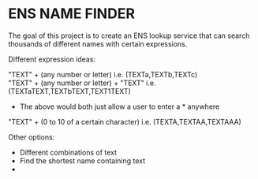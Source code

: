 # ENS NAME FINDER

The goal of this project is to create an ENS lookup service that can search thousands of different names with certain expressions.

Different expression ideas:

"TEXT" + (any number or letter) i.e. (TEXTa,TEXTb,TEXTc)<br>
"TEXT" + (any number or letter) + "TEXT" i.e. (TEXTaTEXT,TEXTbTEXT,TEXT1TEXT) <br>
- The above would both just allow a user to enter a * anywhere <br>

"TEXT" + (0 to 10 of a certain character) i.e. (TEXTA,TEXTAA,TEXTAAA) <br>

Other options:

- Different combinations of text
- Find the shortest name containing text
- 